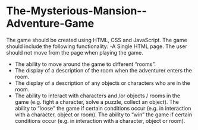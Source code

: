 # The-Mysterious-Mansion--Adventure-Game
The game should be created using HTML, CSS and JavaScript. The game should include the
following functionality:
-A Single HTML page. The user should not move from the page when playing the
game.
- The ability to move around the game to different “rooms”.
- The display of a description of the room when the adventurer enters the room.
- The display of a description of any objects or characters who are in the room.
- The ability to interact with characters and /or objects / rooms in the game (e.g. fight a
character, solve a puzzle, collect an object).
The ability to “loose” the game if certain conditions occur (e.g. in interaction with a
character, object or room).
The ability to “win” the game if certain conditions occur (e.g. in interaction with a
character, object or room).
